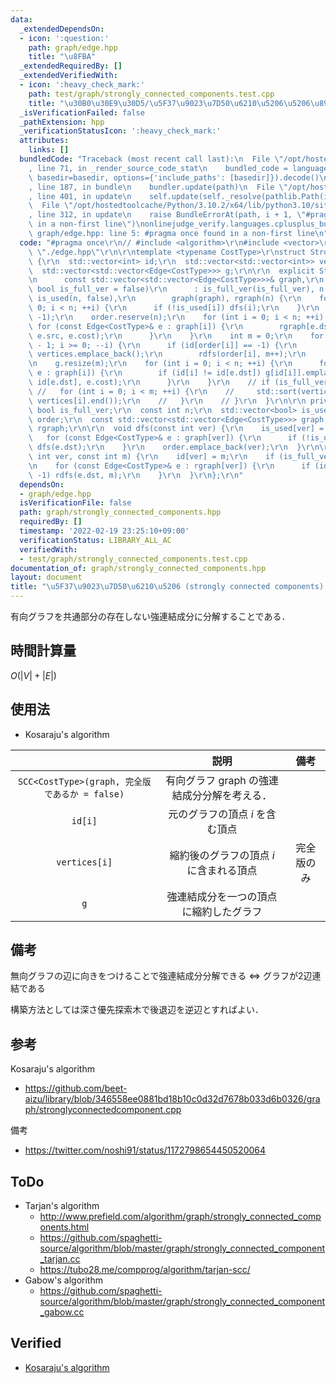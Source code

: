 ```yaml
---
data:
  _extendedDependsOn:
  - icon: ':question:'
    path: graph/edge.hpp
    title: "\u8FBA"
  _extendedRequiredBy: []
  _extendedVerifiedWith:
  - icon: ':heavy_check_mark:'
    path: test/graph/strongly_connected_components.test.cpp
    title: "\u30B0\u30E9\u30D5/\u5F37\u9023\u7D50\u6210\u5206\u5206\u89E3"
  _isVerificationFailed: false
  _pathExtension: hpp
  _verificationStatusIcon: ':heavy_check_mark:'
  attributes:
    links: []
  bundledCode: "Traceback (most recent call last):\n  File \"/opt/hostedtoolcache/Python/3.10.2/x64/lib/python3.10/site-packages/onlinejudge_verify/documentation/build.py\"\
    , line 71, in _render_source_code_stat\n    bundled_code = language.bundle(stat.path,\
    \ basedir=basedir, options={'include_paths': [basedir]}).decode()\n  File \"/opt/hostedtoolcache/Python/3.10.2/x64/lib/python3.10/site-packages/onlinejudge_verify/languages/cplusplus.py\"\
    , line 187, in bundle\n    bundler.update(path)\n  File \"/opt/hostedtoolcache/Python/3.10.2/x64/lib/python3.10/site-packages/onlinejudge_verify/languages/cplusplus_bundle.py\"\
    , line 401, in update\n    self.update(self._resolve(pathlib.Path(included), included_from=path))\n\
    \  File \"/opt/hostedtoolcache/Python/3.10.2/x64/lib/python3.10/site-packages/onlinejudge_verify/languages/cplusplus_bundle.py\"\
    , line 312, in update\n    raise BundleErrorAt(path, i + 1, \"#pragma once found\
    \ in a non-first line\")\nonlinejudge_verify.languages.cplusplus_bundle.BundleErrorAt:\
    \ graph/edge.hpp: line 5: #pragma once found in a non-first line\n"
  code: "#pragma once\r\n// #include <algorithm>\r\n#include <vector>\r\n\r\n#include\
    \ \"./edge.hpp\"\r\n\r\ntemplate <typename CostType>\r\nstruct StronglyConnectedComponents\
    \ {\r\n  std::vector<int> id;\r\n  std::vector<std::vector<int>> vertices;\r\n\
    \  std::vector<std::vector<Edge<CostType>>> g;\r\n\r\n  explicit StronglyConnectedComponents(\r\
    \n      const std::vector<std::vector<Edge<CostType>>>& graph,\r\n      const\
    \ bool is_full_ver = false)\r\n      : is_full_ver(is_full_ver), n(graph.size()),\
    \ is_used(n, false),\r\n        graph(graph), rgraph(n) {\r\n    for (int i =\
    \ 0; i < n; ++i) {\r\n      if (!is_used[i]) dfs(i);\r\n    }\r\n    id.assign(n,\
    \ -1);\r\n    order.reserve(n);\r\n    for (int i = 0; i < n; ++i) {\r\n     \
    \ for (const Edge<CostType>& e : graph[i]) {\r\n        rgraph[e.dst].emplace_back(e.dst,\
    \ e.src, e.cost);\r\n      }\r\n    }\r\n    int m = 0;\r\n    for (int i = n\
    \ - 1; i >= 0; --i) {\r\n      if (id[order[i]] == -1) {\r\n        if (is_full_ver)\
    \ vertices.emplace_back();\r\n        rdfs(order[i], m++);\r\n      }\r\n    }\r\
    \n    g.resize(m);\r\n    for (int i = 0; i < n; ++i) {\r\n      for (const Edge<CostType>&\
    \ e : graph[i]) {\r\n        if (id[i] != id[e.dst]) g[id[i]].emplace_back(id[i],\
    \ id[e.dst], e.cost);\r\n      }\r\n    }\r\n    // if (is_full_ver) {\r\n   \
    \ //   for (int i = 0; i < m; ++i) {\r\n    //     std::sort(vertices[i].begin(),\
    \ vertices[i].end());\r\n    //   }\r\n    // }\r\n  }\r\n\r\n private:\r\n  const\
    \ bool is_full_ver;\r\n  const int n;\r\n  std::vector<bool> is_used;\r\n  std::vector<int>\
    \ order;\r\n  const std::vector<std::vector<Edge<CostType>>> graph;\r\n  std::vector<std::vector<Edge<CostType>>>\
    \ rgraph;\r\n\r\n  void dfs(const int ver) {\r\n    is_used[ver] = true;\r\n \
    \   for (const Edge<CostType>& e : graph[ver]) {\r\n      if (!is_used[e.dst])\
    \ dfs(e.dst);\r\n    }\r\n    order.emplace_back(ver);\r\n  }\r\n\r\n  void rdfs(const\
    \ int ver, const int m) {\r\n    id[ver] = m;\r\n    if (is_full_ver) vertices.back().emplace_back(ver);\r\
    \n    for (const Edge<CostType>& e : rgraph[ver]) {\r\n      if (id[e.dst] ==\
    \ -1) rdfs(e.dst, m);\r\n    }\r\n  }\r\n};\r\n"
  dependsOn:
  - graph/edge.hpp
  isVerificationFile: false
  path: graph/strongly_connected_components.hpp
  requiredBy: []
  timestamp: '2022-02-19 23:25:10+09:00'
  verificationStatus: LIBRARY_ALL_AC
  verifiedWith:
  - test/graph/strongly_connected_components.test.cpp
documentation_of: graph/strongly_connected_components.hpp
layout: document
title: "\u5F37\u9023\u7D50\u6210\u5206 (strongly connected components) \u5206\u89E3"
---
```


有向グラフを共通部分の存在しない強連結成分に分解することである．


## 時間計算量

$O(\lvert V \rvert + \lvert E \rvert)$


## 使用法

- Kosaraju's algorithm

||説明|備考|
|:--:|:--:|:--:|
|`SCC<CostType>(graph, 完全版であるか = false)`|有向グラフ $\mathrm{graph}$ の強連結成分分解を考える．||
|`id[i]`|元のグラフの頂点 $i$ を含む頂点||
|`vertices[i]`|縮約後のグラフの頂点 $i$ に含まれる頂点|完全版のみ|
|`g`|強連結成分を一つの頂点に縮約したグラフ||


## 備考

無向グラフの辺に向きをつけることで強連結成分分解できる $\Leftrightarrow$ グラフが2辺連結である

構築方法としては深さ優先探索木で後退辺を逆辺とすればよい．


## 参考

Kosaraju's algorithm
- https://github.com/beet-aizu/library/blob/346558ee0881bd18b10c0d32d7678b033d6b0326/graph/stronglyconnectedcomponent.cpp

備考
- https://twitter.com/noshi91/status/1172798654450520064


## ToDo

- Tarjan's algorithm
  - http://www.prefield.com/algorithm/graph/strongly_connected_components.html
  - https://github.com/spaghetti-source/algorithm/blob/master/graph/strongly_connected_component_tarjan.cc
  - https://tubo28.me/compprog/algorithm/tarjan-scc/
- Gabow's algorithm
  - https://github.com/spaghetti-source/algorithm/blob/master/graph/strongly_connected_component_gabow.cc


## Verified

- [Kosaraju's algorithm](https://judge.yosupo.jp/submission/4441)
